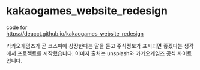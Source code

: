 # kakaogames_website_redesign

code for<br>
https://deacct.github.io/kakaogames_website_redesign

카카오게임즈가 곧 코스피에 상장한다는 말을 듣고 주식정보가 표시되면 좋겠다는 생각에서 프로젝트를 시작했습니다.
이미지 출처는 unsplash와 카카오게임즈 공식 사이트입니다.
